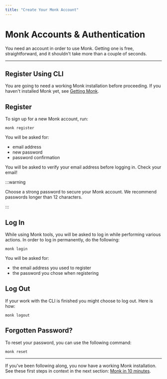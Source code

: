 ```yaml
---
title: "Create Your Monk Account"
---
```


# Monk Accounts & Authentication

You need an account in order to use Monk. Getting one is free, straightforward, and it shouldn't take more than a couple of seconds.

---

## Register Using CLI

You are going to need a working Monk installation before proceeding. If you haven't installed Monk yet, see [Getting Monk](get-monk).

## Register

To sign up for a new Monk account, run:

    monk register

You will be asked for:

-   email address
-   new password
-   password confirmation

You will be asked to verify your email address before logging in. Check your email!

:::warning

Choose a strong password to secure your Monk account. We recommend passwords longer than 12 characters.

:::

## Log In

While using Monk tools, you will be asked to log in while performing various actions. In order to log in permanently, do the following:

    monk login

You will be asked for:

-   the email address you used to register
-   the password you chose when registering

## Log Out

If your work with the CLI is finished you might choose to log out. Here is how:

    monk logout

## Forgotten Password?

To reset your password, you can use the following command:

    monk reset

---

If you've been following along, you now have a working Monk installation. See these first steps in context in the next section: [Monk in 10 minutes](monk-in-10.md).
